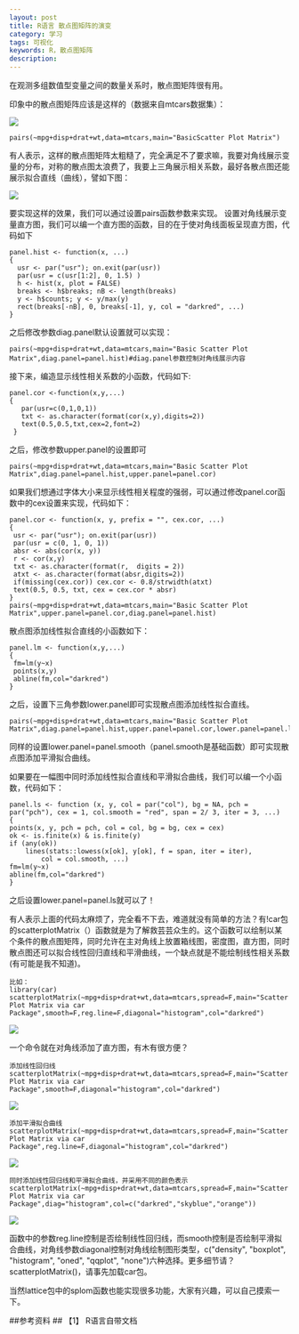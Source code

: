 ```yaml
---
layout: post
title: R语言 散点图矩阵的演变
category: 学习
tags: 可视化
keywords: R，散点图矩阵
description: 
---
```


在观测多组数值型变量之间的数量关系时，散点图矩阵很有用。

印象中的散点图矩阵应该是这样的（数据来自mtcars数据集）：

<img src="http://7xo51k.com1.z0.glb.clouddn.com/smSM.png-wx" align=center />

    pairs(~mpg+disp+drat+wt,data=mtcars,main="BasicScatter Plot Matrix")

有人表示，这样的散点图矩阵太粗糙了，完全满足不了要求嘛，我要对角线展示变量的分布，对称的散点图太浪费了，我要上三角展示相关系数，最好各散点图还能展示拟合直线（曲线），譬如下图：

<img src="http://7xo51k.com1.z0.glb.clouddn.com/smMerge2%20-%20副本.png-wx" align=center />

要实现这样的效果，我们可以通过设置pairs函数参数来实现。
设置对角线展示变量直方图，我们可以编一个直方图的函数，目的在于使对角线面板呈现直方图，代码如下

    panel.hist <- function(x, ...)
    {
      usr <- par("usr"); on.exit(par(usr))
      par(usr = c(usr[1:2], 0, 1.5) )
      h <- hist(x, plot = FALSE)
      breaks <- h$breaks; nB <- length(breaks)
      y <- h$counts; y <- y/max(y)
      rect(breaks[-nB], 0, breaks[-1], y, col = "darkred", ...)
    }

之后修改参数diag.panel默认设置就可以实现：

    pairs(~mpg+disp+drat+wt,data=mtcars,main="Basic Scatter Plot Matrix",diag.panel=panel.hist)#diag.panel参数控制对角线展示内容

接下来，编造显示线性相关系数的小函数，代码如下:

    panel.cor <-function(x,y,...)
    {
       par(usr=c(0,1,0,1))
       txt <- as.character(format(cor(x,y),digits=2))
       text(0.5,0.5,txt,cex=2,font=2)
     }

之后，修改参数upper.panel的设置即可

    pairs(~mpg+disp+drat+wt,data=mtcars,main="Basic Scatter Plot Matrix",diag.panel=panel.hist,upper.panel=panel.cor)

如果我们想通过字体大小来显示线性相关程度的强弱，可以通过修改panel.cor函数中的cex设置来实现，代码如下：

    panel.cor <- function(x, y, prefix = "", cex.cor, ...)
    {
     usr <- par("usr"); on.exit(par(usr))
     par(usr = c(0, 1, 0, 1))
     absr <- abs(cor(x, y))
     r <- cor(x,y)
     txt <- as.character(format(r,  digits = 2))
     atxt <- as.character(format(absr,digits=2))
     if(missing(cex.cor)) cex.cor <- 0.8/strwidth(atxt)
     text(0.5, 0.5, txt, cex = cex.cor * absr)
    }
    pairs(~mpg+disp+drat+wt,data=mtcars,main="Basic Scatter Plot Matrix",upper.panel=panel.cor,diag.panel=panel.hist)

散点图添加线性拟合直线的小函数如下：

    panel.lm <- function(x,y,...)
    {
     fm=lm(y~x)
     points(x,y)
     abline(fm,col="darkred")
    }

之后，设置下三角参数lower.panel即可实现散点图添加线性拟合直线。

    pairs(~mpg+disp+drat+wt,data=mtcars,main="Basic Scatter Plot Matrix",diag.panel=panel.hist,upper.panel=panel.cor,lower.panel=panel.lm)

同样的设置lower.panel=panel.smooth（panel.smooth是基础函数）即可实现散点图添加平滑拟合曲线。

如果要在一幅图中同时添加线性拟合直线和平滑拟合曲线，我们可以编一个小函数，代码如下：

    panel.ls <- function (x, y, col = par("col"), bg = NA, pch = par("pch"), cex = 1, col.smooth = "red", span = 2/ 3, iter = 3, ...) 
    {
    points(x, y, pch = pch, col = col, bg = bg, cex = cex)
    ok <- is.finite(x) & is.finite(y)
    if (any(ok)) 
        lines(stats::lowess(x[ok], y[ok], f = span, iter = iter), 
            col = col.smooth, ...)
    fm=lm(y~x)
    abline(fm,col="darkred")
    }

之后设置lower.panel=panel.ls就可以了！

有人表示上面的代码太麻烦了，完全看不下去，难道就没有简单的方法？有!car包的scatterplotMatrix（）函数就是为了解救芸芸众生的。这个函数可以绘制以某个条件的散点图矩阵，同时允许在主对角线上放置箱线图，密度图，直方图，同时散点图还可以拟合线性回归直线和平滑曲线，一个缺点就是不能绘制线性相关系数(有可能是我不知道)。
  
    比如：
    library(car)	
    scatterplotMatrix(~mpg+disp+drat+wt,data=mtcars,spread=F,main="Scatter Plot Matrix via car Package",smooth=F,reg.line=F,diagonal="histogram",col="darkred")

<img src="http://7xo51k.com1.z0.glb.clouddn.com/smHIS.png-wx" align=center />

一个命令就在对角线添加了直方图，有木有很方便？

    添加线性回归线
    scatterplotMatrix(~mpg+disp+drat+wt,data=mtcars,spread=F,main="Scatter Plot Matrix via car Package",smooth=F,diagonal="histogram",col="darkred")

<img src="http://7xo51k.com1.z0.glb.clouddn.com/smLM.png-wx" align=center />

    添加平滑拟合曲线
    scatterplotMatrix(~mpg+disp+drat+wt,data=mtcars,spread=F,main="Scatter Plot Matrix via car Package",reg.line=F,diagonal="histogram",col="darkred")

<img src="http://7xo51k.com1.z0.glb.clouddn.com/smSL.png-wx" align=center />

    同时添加线性回归线和平滑拟合曲线，并采用不同的颜色表示
    scatterplotMatrix(~mpg+disp+drat+wt,data=mtcars,spread=F,main="Scatter Plot Matrix via car Package",diag="histogram",col=c("darkred","skyblue","orange"))

<img src="http://7xo51k.com1.z0.glb.clouddn.com/smSL.png-wx" align=center />

函数中的参数reg.line控制是否绘制线性回归线，而smooth控制是否绘制平滑拟合曲线，对角线参数diagonal控制对角线绘制图形类型，c("density", "boxplot", "histogram", "oned", "qqplot", "none")六种选择。更多细节请？scatterplotMatrix()，请事先加载car包。

当然lattice包中的splom函数也能实现很多功能，大家有兴趣，可以自己摸索一下。

##参考资料 ##
【1】 R语言自带文档